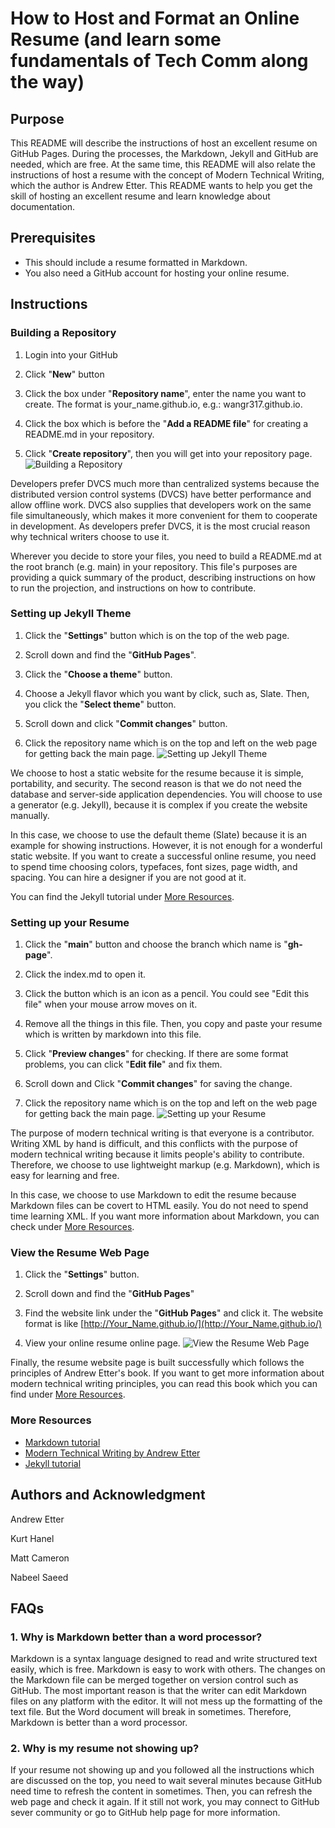 # **How to Host and Format an Online Resume (and learn some fundamentals of Tech Comm along the way)**

## **Purpose**

This README will describe the instructions of host an excellent resume on GitHub Pages. During the processes, the Markdown, Jekyll and GitHub are needed, which are free. At the same time, this README will also relate the instructions of host a resume with the concept of Modern Technical Writing, which the author is Andrew Etter. This README wants to help you get the skill of hosting an excellent resume and learn knowledge about documentation.

## **Prerequisites**

- This should include a resume formatted in Markdown. 
- You also need a GitHub account for hosting your online resume.

## **Instructions**

### **Building a Repository**

1. Login into your GitHub

2. Click &quot;**New**&quot; button

3. Click the box under &quot;**Repository name**&quot;, enter the name you want to create. The format is your\_name.github.io, e.g.: wangr317.github.io.

4. Click the box which is before the &quot;**Add a README file**&quot; for creating a README.md in your repository.

5. Click &quot;**Create repository**&quot;, then you will get into your repository page.
![Building a Repository](/GIF/Building_a_Repository.gif "Building a Repository")

Developers prefer DVCS much more than centralized systems because the distributed version control systems (DVCS) have better performance and allow offline work. DVCS also supplies that developers work on the same file simultaneously, which makes it more convenient for them to cooperate in development. As developers prefer DVCS, it is the most crucial reason why technical writers choose to use it.

Wherever you decide to store your files, you need to build a README.md at the root branch (e.g. main) in your repository. This file&#39;s purposes are providing a quick summary of the product, describing instructions on how to run the projection, and instructions on how to contribute.

### **Setting up Jekyll Theme**

1. Click the &quot;**Settings**&quot; button which is on the top of the web page.

2. Scroll down and find the &quot;**GitHub Pages**&quot;.

3. Click the &quot;**Choose a theme**&quot; button.

4. Choose a Jekyll flavor which you want by click, such as, Slate. Then, you click the &quot;**Select theme**&quot; button.

5. Scroll down and click &quot;**Commit changes**&quot; button.

6. Click the repository name which is on the top and left on the web page for getting back the main page.
![Setting up Jekyll Theme](/GIF/Setting_Up_Jekyll_Theme.gif "Setting up Jekyll Theme")

We choose to host a static website for the resume because it is simple, portability, and security. The second reason is that we do not need the database and server-side application dependencies. You will choose to use a generator (e.g. Jekyll), because it is complex if you create the website manually.

In this case, we choose to use the default theme (Slate) because it is an example for showing instructions. However, it is not enough for a wonderful static website. If you want to create a successful online resume, you need to spend time choosing colors, typefaces, font sizes, page width, and spacing. You can hire a designer if you are not good at it.

You can find the Jekyll tutorial under [More Resources](More_Resources).

### **Setting up your Resume**

1. Click the &quot;**main**&quot; button and choose the branch which name is &quot;**gh-page**&quot;.

2. Click the index.md to open it.

3. Click the button which is an icon as a pencil. You could see &quot;Edit this file&quot; when your mouse arrow moves on it.

4. Remove all the things in this file. Then, you copy and paste your resume which is written by markdown into this file.

5. Click &quot;**Preview changes**&quot; for checking. If there are some format problems, you can click &quot;**Edit file**&quot; and fix them.

6. Scroll down and Click &quot;**Commit changes**&quot; for saving the change.

7. Click the repository name which is on the top and left on the web page for getting back the main page.
![Setting up your Resume](/GIF/Setting_up_your_Resume.gif "Setting up your Resume")

The purpose of modern technical writing is that everyone is a contributor. Writing XML by hand is difficult, and this conflicts with the purpose of modern technical writing because it limits people&#39;s ability to contribute. Therefore, we choose to use lightweight markup (e.g. Markdown), which is easy for learning and free.

In this case, we choose to use Markdown to edit the resume because Markdown files can be covert to HTML easily. You do not need to spend time learning XML. If you want more information about Markdown, you can check under [More Resources](#More_Resources).

### **View the Resume Web Page**

1. Click the &quot;**Settings**&quot; button.

2. Scroll down and find the &quot;**GitHub Pages**&quot;

3. Find the website link under the &quot;**GitHub Pages**&quot; and click it. The website format is like [http://Your_Name.github.io/](http://Your_Name.github.io/)

4. View your online resume online page.
![View the Resume Web Page](/GIF/View_the_Resume_Web_Page.gif "View the Resume Web Page")

Finally, the resume website page is built successfully which follows the principles of Andrew Etter&#39;s book. If you want to get more information about modern technical writing principles, you can read this book which you can find under [More Resources](#More_Resources).

### **More Resources**
- [Markdown tutorial](https://www.markdowntutorial.com/)
- [Modern Technical Writing by Andrew Etter](https://www.amazon.ca/Modern-Technical-Writing-Introduction-Documentation-ebook/dp/B01A2QL9SS)
- [Jekyll tutorial](https://jekyllrb.com/tutorials/home/)

## **Authors and Acknowledgment**

Andrew Etter

Kurt Hanel

Matt Cameron

Nabeel Saeed

## **FAQs**

### **1. Why is Markdown better than a word processor?**

Markdown is a syntax language designed to read and write structured text easily, which is free. Markdown is easy to work with others. The changes on the Markdown file can be merged together on version control such as GitHub. The most important reason is that the writer can edit Markdown files on any platform with the editor. It will not mess up the formatting of the text file. But the Word document will break in sometimes. Therefore, Markdown is better than a word processor.

### **2. Why is my resume not showing up?**

If your resume not showing up and you followed all the instructions which are discussed on the top, you need to wait several minutes because GitHub need time to refresh the content in sometimes. Then, you can refresh the web page and check it again. If it still not work, you may connect to GitHub sever community or go to GitHub help page for more information.
